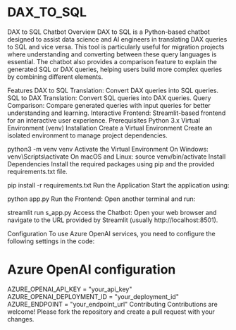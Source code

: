 # DAX_TO_SQL
DAX to SQL Chatbot
Overview
DAX to SQL is a Python-based chatbot designed to assist data science and AI engineers in translating DAX queries to SQL and vice versa. This tool is particularly useful for migration projects where understanding and converting between these query languages is essential. The chatbot also provides a comparison feature to explain the generated SQL or DAX queries, helping users build more complex queries by combining different elements.

Features
DAX to SQL Translation: Convert DAX queries into SQL queries.
SQL to DAX Translation: Convert SQL queries into DAX queries.
Query Comparison: Compare generated queries with input queries for better understanding and learning.
Interactive Frontend: Streamlit-based frontend for an interactive user experience.
Prerequisites
Python 3.x
Virtual Environment (venv)
Installation
Create a Virtual Environment
Create an isolated environment to manage project dependencies.

python3 -m venv venv
Activate the Virtual Environment
On Windows:
venv\Scripts\activate
On macOS and Linux:
source venv/bin/activate
Install Dependencies
Install the required packages using pip and the provided requirements.txt file.

pip install -r requirements.txt
Run the Application
Start the application using:

python app.py
Run the Frontend:
Open another terminal and run:

 streamlit run s_app.py
Access the Chatbot:
Open your web browser and navigate to the URL provided by Streamlit (usually http://localhost:8501).

Configuration
To use Azure OpenAI services, you need to configure the following settings in the code:

 # Azure OpenAI configuration
 AZURE_OPENAI_API_KEY = "your_api_key"
 AZURE_OPENAI_DEPLOYMENT_ID = "your_deployment_id"
 AZURE_ENDPOINT = "your_endpoint_url"
Contributing
Contributions are welcome! Please fork the repository and create a pull request with your changes.

